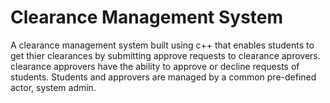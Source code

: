 # Clearance Management System

A clearance management system built using c++ that enables students to get thier clearances by submitting approve requests to clearance aprovers. clearance approvers have the ability to approve or decline requests of students. Students and approvers are managed by a common pre-defined actor, system admin.
